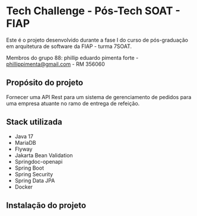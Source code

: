 # Tech Challenge - Pós-Tech SOAT - FIAP

Este é o projeto desenvolvido durante a fase I do curso de pós-graduação em arquitetura de software da FIAP - turma 7SOAT.

Membros do grupo 88:
phillip eduardo pimenta forte - phillippimenta@gmail.com - RM 356060

## Propósito do projeto

Fornecer uma API Rest para um sistema de gerenciamento de pedidos para uma empresa atuante no ramo de entrega de refeição.

## Stack utilizada

* Java 17 
* MariaDB
* Flyway
* Jakarta Bean Validation
* Springdoc-openapi
* Spring Boot
* Spring Security
* Spring Data JPA
* Docker

## Instalação do projeto

